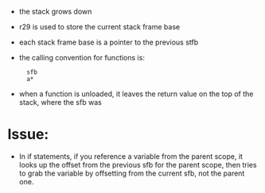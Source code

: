 - the stack grows down
- r29 is used to store the current stack frame base
- each stack frame base is a pointer to the previous stfb
- the calling convention for functions is:

        sfb
        a*

- when a function is unloaded, it leaves the return value on the top of the stack, where the sfb was

# Issue:

- In if statements, if you reference a variable from the parent scope, it looks up the offset from the previous sfb for the parent scope, then tries to grab the variable by offsetting from the current sfb, not the parent one.
